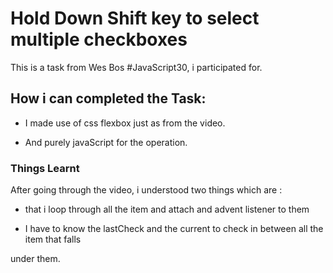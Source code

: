 # Hold Down Shift key to select multiple checkboxes

This is a task from Wes Bos #JavaScript30, i participated for.

## How i can completed the Task:

* I made use of css flexbox just as from the video.

* And purely javaScript for the operation.

### Things Learnt

After going through the video, i understood two things which are :

* that i loop through all the item and attach and advent listener to them

* I have to know the lastCheck and the current to check in between all the item that falls

under them.

